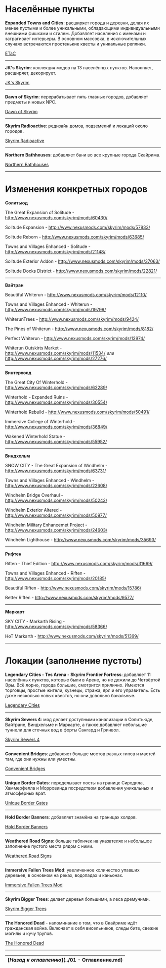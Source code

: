 # Населённые пункты

**Expanded Towns and Cities**: расширяет города и деревни, делая их менее пустыми и более уникальными, обладающими индивидуальными внешними фишками и стилем. Добавляет населения с именами и затрагивает интерьеры. В основном массовка, в исключительных случаях встречаются простенькие квесты и уникальные реплики.

[ETaC](http://www.nexusmods.com/skyrim/mods/13608/)

------

**JK's Skyrim**: коллекция модов на 13 населённых пунктов. Наполняет, расширяет, декорирует.

[JK's Skyrim](http://www.nexusmods.com/skyrim/mods/61035/)

------

**Dawn of Skyrim**: перерабатывает пять главных городов, добавляет предметы и новых NPC.

[Dawn of Skyrim](http://www.nexusmods.com/skyrim/mods/58275/)

------

**Skyrim Radioactive**: редизайн домов, подземелий и локаций около городов.

[Skyrim Radioactive](http://www.nexusmods.com/skyrim/mods/59871/)

------

**Northern Bathhouses**: добавляет бани во все крупные города Скайрима.

[Northern Bathhouses](http://www.nexusmods.com/skyrim/mods/27489/)

------

# Изменения конкретных городов

**Солитьюд**

The Great Expansion of Solitude - http://www.nexusmods.com/skyrim/mods/60430/

Solitude Expansion - http://www.nexusmods.com/skyrim/mods/57833/

Solitude Reborn - http://www.nexusmods.com/skyrim/mods/63685/

Towns and Villages Enhanced - Solitude - http://www.nexusmods.com/skyrim/mods/21148/

Solitude Exterior Addon - http://www.nexusmods.com/skyrim/mods/37063/

Solitude Docks District - http://www.nexusmods.com/skyrim/mods/22821/

------

**Вайтран**

Beautiful Whiterun - http://www.nexusmods.com/skyrim/mods/12110/

Towns and Villages Enhanced - Whiterun - http://www.nexusmods.com/skyrim/mods/19799/

WhiterunTrees - http://www.nexusmods.com/skyrim/mods/9424/

The Pines of Whiterun - http://www.nexusmods.com/skyrim/mods/8182/

Perfect Whiterun - http://www.nexusmods.com/skyrim/mods/12974/

Whiterun Outskirts Market - http://www.nexusmods.com/skyrim/mods/11534/ или http://www.nexusmods.com/skyrim/mods/27276/

------

**Винтерхолд**

The Great City Of Winterhold - http://www.nexusmods.com/skyrim/mods/62289/

Winterhold - Expanded Ruins - http://www.nexusmods.com/skyrim/mods/30554/

Winterhold Rebuild - http://www.nexusmods.com/skyrim/mods/50491/

Immersive College of Winterhold - http://www.nexusmods.com/skyrim/mods/36849/

Wakened Winterhold Statue - http://www.nexusmods.com/skyrim/mods/55952/

------

**Виндхельм**

SNOW CITY - The Great Expansion of Windhelm - http://www.nexusmods.com/skyrim/mods/63731/

Towns and Villages Enhanced - Windhelm - http://www.nexusmods.com/skyrim/mods/22608/

Windhelm Bridge Overhaul - http://www.nexusmods.com/skyrim/mods/50243/

Windhelm Exterior Altered - http://www.nexusmods.com/skyrim/mods/50977/

Windhelm Military Enhancemet Project - http://www.nexusmods.com/skyrim/mods/24603/

Windhelm Lighthouse - http://www.nexusmods.com/skyrim/mods/35693/

------

**Рифтен**

Riften - Thief Edition  - http://www.nexusmods.com/skyrim/mods/31669/

Towns and Villages Enhanced - Riften - http://www.nexusmods.com/skyrim/mods/20185/

Beautiful Riften - http://www.nexusmods.com/skyrim/mods/15786/

Better Riften - http://www.nexusmods.com/skyrim/mods/9577/

------

**Маркарт**

SKY CITY - Markarth Rising - http://www.nexusmods.com/skyrim/mods/58366/

HoT Markarth - http://www.nexusmods.com/skyrim/mods/51369/

------

# Локации (заполнение пустоты)

**Legendary Cities - Tes Arena - Skyrim Frontier Fortress**: добавляет 11 населённых пунктов, которые были в Арене, но не дожили до Четвёртой Эры. Всё лорно, города большие, смотрится прилично. Имеются торговцы, простые жители, кузнецы, стража, ярл и его управитель. Есть даже несколько новых квестов, но они довольно банальные.

[Legendary Cities](http://www.nexusmods.com/skyrim/mods/47989/)

------

**Skyrim Sewers 4**: мод делает доступными канализации в Солитьюде, Вайтране, Виндхельме и Маркарте, а также добавляет небольшие туннели для сточных вод в форты Сангард и Гринвол.

[Skyrim Sewers 4](http://www.nexusmods.com/skyrim/mods/14351/)

------

**Convenient Bridges**: добавляет больше мостов разных типов и мастей там, где они нужны или уместны.

[Convenient Bridges](http://www.nexusmods.com/skyrim/mods/60620/)

------

**Unique Border Gates**: переделывает посты на границе Сиродила, Хаммерфелла и Морровинда посредством добавления уникальных и атмосферных врат.

[Unique Border Gates](http://www.nexusmods.com/skyrim/mods/52296/)

------

**Hold Border Banners**: добавляет знамёна на границах холдов.

[Hold Border Banners](http://www.nexusmods.com/skyrim/mods/43493/)

------

**Weathered Road Signs**: больше табличек на указателях и небольшое заполнение пустого места рядом с ними.

[Weathered Road Signs](http://www.nexusmods.com/skyrim/mods/2810/)

------

**Immersive Fallen Trees Mod**: увеличенное количество упавших деревьев, в основном на реках, водопадах и каньонах.

[Immersive Fallen Trees Mod](http://www.nexusmods.com/skyrim/mods/55699/)

------

**Skyrim Bigger Trees**: делает деревья большими, а леса дремучими.

[Skyrim Bigger Trees](http://www.nexusmods.com/skyrim/mods/17168/)

------

**The Honored Dead** - напоминание о том, что в Скайриме идёт гражданская война. Включает в себя висельников, следы битв, свежие могилы и кучу трупов.

[The Honored Dead](http://www.nexusmods.com/skyrim/mods/52403/)

------

|[*Назад к оглавлению*](../01 - Оглавление.md)|
|:---:|
